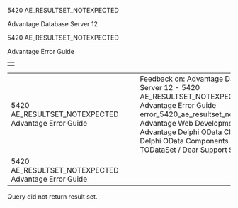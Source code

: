 5420 AE\_RESULTSET\_NOTEXPECTED




Advantage Database Server 12  

5420 AE\_RESULTSET\_NOTEXPECTED

Advantage Error Guide

|  |
| --- |
|  |

|  |  |  |  |  |
| --- | --- | --- | --- | --- |
| 5420 AE\_RESULTSET\_NOTEXPECTED  Advantage Error Guide |  |  | Feedback on: Advantage Database Server 12 - 5420 AE\_RESULTSET\_NOTEXPECTED Advantage Error Guide error\_5420\_ae\_resultset\_notexpected Advantage Web Development > Advantage Delphi OData Client > Delphi OData Components > TODataSet / Dear Support Staff, |  |
| 5420 AE\_RESULTSET\_NOTEXPECTED  Advantage Error Guide |  |  |  |  |

Query did not return result set.